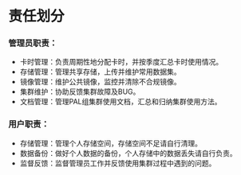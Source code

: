 # 责任划分

### **管理员职责：**

* 卡时管理：负责周期性地分配卡时，并按季度汇总卡时使用情况。
* 存储管理：管理共享存储，上传并维护常用数据集。
* 镜像管理：维护公共镜像，监控并清除不合规镜像。
* 集群维护：协助反馈集群故障及BUG。
* 文档管理：管理PAL组集群使用文档，汇总和归纳集群使用方法。

### **用户职责：**

* 存储管理：管理个人存储空间，存储空间不足请自行清理。
* 数据备份：做好个人数据的备份，个人存储中的数据丢失请自行负责。
* 监督反馈：监督管理员工作并反馈使用集群过程中遇到的问题。
